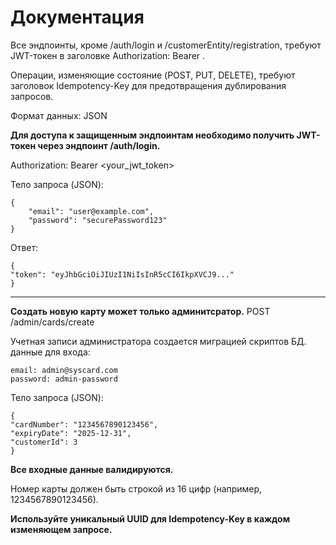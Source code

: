 # Документация

Все эндпоинты, кроме /auth/login и /customerEntity/registration, требуют JWT-токен в заголовке Authorization: Bearer <token>.

Операции, изменяющие состояние (POST, PUT, DELETE), требуют заголовок Idempotency-Key для предотвращения дублирования запросов.

Формат данных: JSON

 **Для доступа к защищенным эндпоинтам необходимо получить JWT-токен через эндпоинт /auth/login.**

Authorization: Bearer <your_jwt_token>

Тело запроса (JSON):

    {
        "email": "user@example.com",
        "password": "securePassword123"
    }

Ответ:

    {
    "token": "eyJhbGciOiJIUzI1NiIsInR5cCI6IkpXVCJ9..."
    }

---

 **Создать новую карту может только админитсратор.**
POST /admin/cards/create

Учетная записи администратора создается миграцией скриптов БД.
данные для входа:

    email: admin@syscard.com
    password: admin-password

Тело запроса (JSON):

    {
    "cardNumber": "1234567890123456",
    "expiryDate": "2025-12-31",
    "customerId": 3
    }

 **Все входные данные валидируются.**

 Номер карты должен быть строкой из 16 цифр (например, 1234567890123456).

 **Используйте уникальный UUID для Idempotency-Key в каждом изменяющем запросе.**
